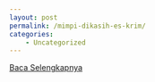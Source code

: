 ```yaml
---
layout: post
permalink: /mimpi-dikasih-es-krim/
categories:
    - Uncategorized
---
```


[Baca Selengkapnya](/03)